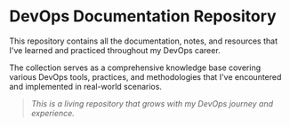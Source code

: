 # DevOps Documentation Repository

This repository contains all the documentation, notes, and resources that I've learned and practiced throughout my DevOps career.  

The collection serves as a comprehensive knowledge base covering various DevOps tools, practices, and methodologies that I've encountered and implemented in real-world scenarios.

> *This is a living repository that grows with my DevOps journey and experience.*
